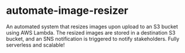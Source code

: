 # automate-image-resizer
An automated system that resizes images upon upload to an S3 bucket using AWS Lambda. The resized images are stored in a destination S3 bucket, and an SNS notification is triggered to notify stakeholders. Fully serverless and scalable!
